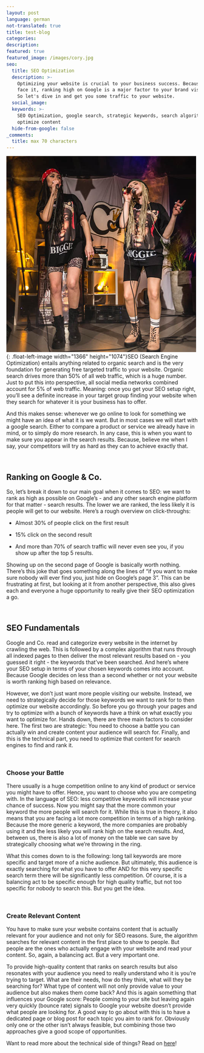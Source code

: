 ```yaml
---
layout: post
language: german
not-translated: true
title: test-blog
categories:
description: 
featured: true
featured_image: /images/cory.jpg
seo:
  title: SEO Optimization
  description: >-
    Optimizing your website is crucial to your business success. Because, let's
    face it, ranking high on Google is a major factor to your brand visibility.
    So let's dive in and get you some traffic to your website. 
  social_image:
  keywords: >-
    SEO Optimization, google search, strategic keywords, search algorithm,
    optimize content
  hide-from-google: false
_comments:
  title: max 70 characters
---
```

![](/images/cory.jpg){: .float-left-image width="1366" height="1074"}SEO (Search Engine Optimization) entails anything related to organic search and is the very foundation for generating free targeted traffic to your website. Organic search drives more than 50% of all web traffic, which is a huge number. Just to put this into perspective, all social media networks combined account for 5% of web traffic. Meaning: once you get your SEO setup right, you’ll see a definite increase in your target group finding your website when they search for whatever it is your business has to offer.&nbsp;&nbsp;

And this makes sense: whenever we go online to look for something we might have an idea of what it is we want. But in most cases we will start with a google search. Either to compare a product or service we already have in mind, or to simply do more research. In any case, this is when you want to make sure you appear in the search results. Because, believe me when I say, your competitors will try as hard as they can to achieve exactly that.&nbsp;

&nbsp;

## Ranking on Google & Co.

So, let’s break it down to our main goal when it comes to SEO: we want to rank as high as possible on Google’s - and any other search engine platform for that matter - search results. The lower we are ranked, the less likely it is people will get to our website. Here’s a rough overview on click-throughs:&nbsp;

* Almost 30% of people click on the first result

* 15% click on the second result&nbsp;

* And more than 70% of search traffic will never even see you, if you show up after the top 5 results.&nbsp;

Showing up on the second page of Google is basically worth nothing. There’s this joke that goes something along the lines of “if you want to make sure nobody will ever find you, just hide on Google’s page 3”. This can be frustrating at first, but looking at it from another perspective, this also gives each and everyone a huge opportunity to really give their SEO optimization a go.&nbsp;

&nbsp;

## SEO Fundamentals

Google and Co. read and categorize every website in the internet by crawling the web. This is followed by a complex algorithm that runs through all indexed pages to then deliver the most relevant results based on - you guessed it right - the keywords that’ve been searched. And here’s where your SEO setup in terms of your chosen keywords comes into account. Because Google decides on less than a second whether or not your website is worth ranking high based on relevance.

However, we don’t just want more people visiting our website. Instead, we need to strategically decide for those keywords we want to rank for to then optimize our website accordingly. So before you go through your pages and try to optimize with a bunch of keywords have a think on what exactly you want to optimize for. Hands down, there are three main factors to consider here. The first two are strategic: You need to choose a battle you can actually win and create content your audience will search for. Finally, and this is the technical part, you need to optimize that content for search engines to find and rank it.

&nbsp;

### Choose your Battle

There usually is a huge competition online to any kind of product or service you might have to offer. Hence, you want to choose who you are competing with. In the language of SEO: less competitive keywords will increase your chance of success. Now you might say that the more common your keyword the more people will search for it. While this is true in theory, it also means that you are facing a lot more competition in terms of a high ranking. Because the more generic a keyword, the more companies are probably using it and the less likely you will rank high on the search results. And, between us, there is also a lot of money on the table we can save by strategically choosing what we’re throwing in the ring.

What this comes down to is the following: long tail keywords are more specific and target more of a niche audience. But ultimately, this audience is exactly searching for what you have to offer AND for this very specific search term there will be significantly less competition. Of course, it is a balancing act to be specific enough for high quality traffic, but not too specific for nobody to search this. But you get the idea.

&nbsp;

### Create Relevant Content

You have to make sure your website contains content that is actually relevant for your audience and not only for SEO reasons. Sure, the algorithm searches for relevant content in the first place to show to people. But people are the ones who actually engage with your website and read your content. So, again, a balancing act. But a very important one.

To provide high-quality content that ranks on search results but also resonates with your audience you need to really understand who it is you’re trying to target. What are their needs, how do they think, what will they be searching for? What type of content will not only provide value to your audience but also makes them come back? And this is again something that influences your Google score: People coming to your site but leaving again very quickly (bounce rate) signals to Google your website doesn’t provide what people are looking for. A good way to go about with this is to have a dedicated page or blog post for each topic you aim to rank for. Obviously only one or the other isn’t always feasible, but combining those two approaches give a good scope of opportunities.

Want to read more about the technical side of things? Read on [here](/posts/checklist-for-your-seo-optimization)\!
